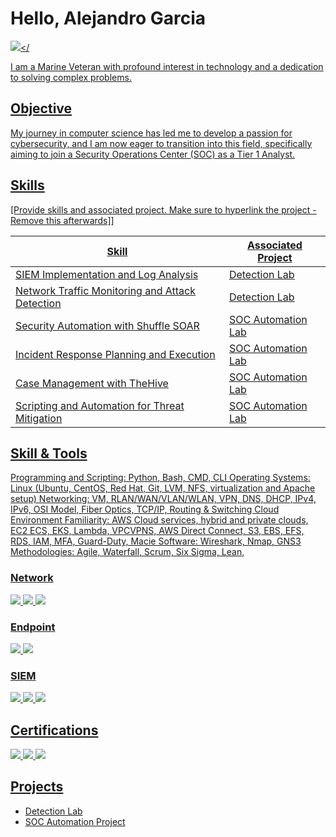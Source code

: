 # Hello, Alejandro Garcia
<a href="https://linkedin.com"><img src="https://img.shields.io/badge/-LinkedIn-0072b1?&style=for-the-badge&logo=linkedin&logoColor=white" /></ 


I am a Marine Veteran with profound interest in technology and a dedication to solving complex problems.

## Objective

My journey in computer science has led me to develop a passion for cybersecurity, and I am now eager to transition into this field, specifically aiming to join a Security Operations Center (SOC) as a Tier 1 Analyst.

## Skills
[Provide skills and associated project. Make sure to hyperlink the project - Remove this afterwards]]

| Skill                                         | Associated Project         |
|-----------------------------------------------|----------------------------|
| SIEM Implementation and Log Analysis          | <a href="https://portal.azure.com/#@DGarcia421live.onmicrosoft.com/resource/abe05570-b8ac-4556-8de3-d2e7f62d937a/resourcegroups/madhat1_group/providers/microsoft.securityinsightsarg/sentinel/madhat1-loga">Detection Lab</a>|
| Network Traffic Monitoring and Attack Detection | <a href="https://google.com">Detection Lab</a>|
| Security Automation with Shuffle SOAR         | SOC Automation Lab|
| Incident Response Planning and Execution      | SOC Automation Lab|
| Case Management with TheHive                  | SOC Automation Lab|
| Scripting and Automation for Threat Mitigation | SOC Automation Lab|

## Skill & Tools
Programming and Scripting: Python, Bash, CMD, CLI 
Operating Systems: Linux (Ubuntu, CentOS, Red Hat, Git, LVM, NFS, virtualization and Apache setup) 
Networking: VM, RLAN/WAN/VLAN/WLAN, VPN, DNS, DHCP, IPv4, IPv6, OSI Model, Fiber Optics, TCP/IP, Routing & Switching
Cloud Environment Familiarity: AWS Cloud services, hybrid and private clouds, EC2 ECS, EKS, Lambda, VPCVPNS, AWS Direct Connect, S3, EBS, EFS, RDS, IAM, MFA, Guard-Duty, Macie
Software:  Wireshark, Nmap, GNS3 
Methodologies: Agile, Waterfall, Scrum, Six Sigma, Lean, 


### Network
<div>
    <img src="https://img.shields.io/badge/-Wireshark-1679A7?&style=for-the-badge&logo=Wireshark&logoColor=white" />
    <img src="https://img.shields.io/badge/-Suricata-EF3B2D?&style=for-the-badge&logo=Suricata&logoColor=white" />
    <img src="https://img.shields.io/badge/-Zeek-777BB4?&style=for-the-badge&logo=Zeek&logoColor=white" />
</div>

### Endpoint
<div>
    <img src="https://img.shields.io/badge/-Microsoft_Defender_for_Endpoint-00A4EF?&style=for-the-badge&logo=Microsoft&logoColor=white" />
    <img src="https://img.shields.io/badge/-Velociraptor-4B275F?&style=for-the-badge&logo=Velociraptor&logoColor=white" />
</div>

### SIEM
<div>
    <img src="https://img.shields.io/badge/-Microsoft_Sentinel-0078D4?&style=for-the-badge&logo=Microsoft&logoColor=white" />
    <img src="https://img.shields.io/badge/-Splunk-000000?&style=for-the-badge&logo=Splunk&logoColor=white" />
    <img src="https://img.shields.io/badge/-Elastic-005571?&style=for-the-badge&logo=Elastic&logoColor=white" />
</div>

## Certifications
<div>
<img src="https://img.shields.io/badge/-Security%2B-FF0000?&style=for-the-badge&logo=CompTIA&logoColor=white" />
<img src="https://img.shields.io/badge/-Network%2B-007ACC?&style=for-the-badge&logo=CompTIA&logoColor=white" />
<img src="https://img.shields.io/badge/-Linux%2B-4D4D4D?&style=for-the-badge&logo=CompTIA&logoColor=white" />


</div>

## Projects
- Detection Lab
- SOC Automation Project
